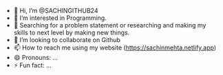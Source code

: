- 👋 Hi, I’m @SACHINGITHUB24
- 👀 I’m interested in Programming.
- 🌱 Searching for a problem statement or researching and making my skills to next level by making new things.
- 💞️ I’m looking to collaborate on Github
- 📫 How to reach me using my website (https://sachinmehta.netlify.app)
- 😄 Pronouns: ...
- ⚡ Fun fact: ...

<!---
SACHINGITHUB24/SACHINGITHUB24 is a ✨ special ✨ repository because its `README.md` (this file) appears on your GitHub profile.
You can click the Preview link to take a look at your changes.
--->
